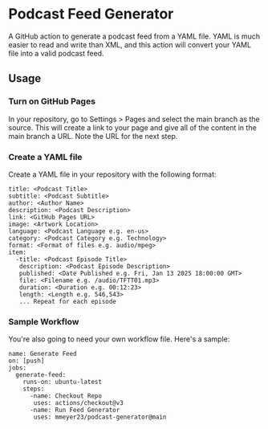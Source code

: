 # Podcast Feed Generator


A GitHub action to generate a podcast feed from a YAML file.  YAML is much easier to read and write than XML, and this action will convert your YAML file into a valid podcast feed.

## Usage


### Turn on GitHub Pages

In your repository, go to Settings > Pages and select the main branch as the source.  This will create a link to your page and give all of the content in the main branch a URL.  Note the URL for the next step.

### Create a YAML file

Create a YAML file in your repository with the following format:

```
title: <Podcast Title>
subtitle: <Podcast Subtitle>
author: <Author Name>
description: <Podcast Description>
link: <GitHub Pages URL>
image: <Artwork Location>
language: <Podcast Language e.g. en-us>
category: <Podcast Category e.g. Technology>
format: <Format of files e.g. audio/mpeg>
item:
  -title: <Podcast Episode Title>
   description: <Podcast Episode Description>
   published: <Date Published e.g. Fri, Jan 13 2025 18:00:00 GMT>
   file: <Filename e.g. /audio/TFTT01.mp3>
   duration: <Duration e.g. 00:12:23>
   length: <Length e.g. 546,543>
   ... Repeat for each episode
```

### Sample Workflow

You're also going to need your own workflow file.  Here's a sample:

```
name: Generate Feed
on: [push]
jobs:
  generate-feed:
    runs-on: ubuntu-latest
    steps:
      -name: Checkout Repo
       uses: actions/checkout@v3
      -name: Run Feed Generator
       uses: mmeyer23/podcast-generator@main
```
